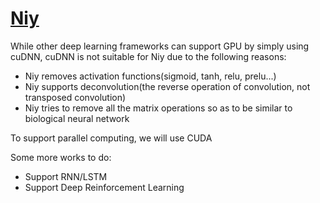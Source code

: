 [Niy](https://github.com/microic/niy)
====

While other deep learning frameworks can support GPU by simply using cuDNN, cuDNN is not suitable for Niy due to the following reasons:
* Niy removes activation functions(sigmoid, tanh, relu, prelu...)
* Niy supports deconvolution(the reverse operation of convolution, not transposed convolution)
* Niy tries to remove all the matrix operations so as to be similar to biological neural network


To support parallel computing, we will use CUDA

Some more works to do:
* Support RNN/LSTM
* Support Deep Reinforcement Learning


